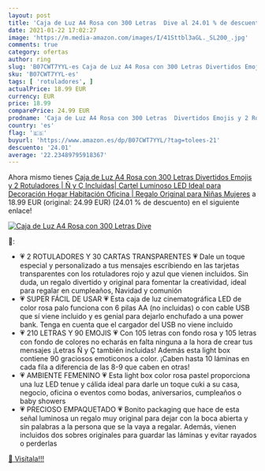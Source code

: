 ```yaml
---
layout: post
title: 'Caja de Luz A4 Rosa con 300 Letras  Dive al 24.01 % de descuento'
date: 2021-01-22 17:02:27
image: 'https://m.media-amazon.com/images/I/41Sttbl3aGL._SL200_.jpg'
comments: true
category: ofertas
author: ring
slug: 'B07CWT7YYL-es Caja de Luz A4 Rosa con 300 Letras Divertidos Emojis y 2...'
sku: 'B07CWT7YYL-es'
tags: [ 'rotuladores', ]
actualPrice: 18.99 EUR
currency: EUR
price: 18.99
comparePrice: 24.99 EUR
prodname: 'Caja de Luz A4 Rosa con 300 Letras  Divertidos Emojis y 2 Rotuladores | Ñ y Ç Incluidas| Cartel Luminoso LED Ideal para Decoración Hogar  Habitación  Oficina | Regalo Original para Niñas  Mujeres'
country: 'es'
flag: '🇪🇸'
buyurl: 'https://www.amazon.es/dp/B07CWT7YYL/?tag=tolees-21'
descuento: '24.01'
average: '22.23489795918367'
---
```


Ahora mismo tienes [Caja de Luz A4 Rosa con 300 Letras  Divertidos Emojis y 2 Rotuladores | Ñ y Ç Incluidas| Cartel Luminoso LED Ideal para Decoración Hogar  Habitación  Oficina | Regalo Original para Niñas  Mujeres](https://www.amazon.es/dp/B07CWT7YYL/?tag=tolees-21) a 18.99 EUR (original: 24.99 EUR) (24.01 %  de descuento) en el siguiente enlace!

[![Caja de Luz A4 Rosa con 300 Letras  Dive](https://m.media-amazon.com/images/I/41Sttbl3aGL._SL200_.jpg)](https://www.amazon.es/dp/B07CWT7YYL/?tag=tolees-21)

🔎:

- 💗 2 ROTULADORES Y 30 CARTAS TRANSPARENTES 💗 Dale un toque especial y personalizado a tus mensajes escribiendo en las tarjetas transparentes con los rotuladores rojo y azul que vienen incluidos. Sin duda, un regalo divertido y original para fomentar la creatividad, ideal para regalar en cumpleaños, Navidad y comunión
- 💗 SUPER FÁCIL DE USAR 💗 Esta caja de luz cinematográfica LED de color rosa palo funciona con 6 pilas AA (no incluidas) o con cable USB que sí viene incluido y es genial para dejarlo enchufado a una power bank. Tenga en cuenta que el cargador del USB no viene incluido
- 💗 210 LETRAS Y 90 EMOJIS 💗 Con 105 letras con fondo rosa y 105 letras con fondo de colores no echarás en falta ninguna a la hora de crear tus mensajes ¡Letras Ñ y Ç también incluidas! Además esta light box contiene 90 graciosos emoticonos a color. ¡Caben hasta 10 láminas en cada fila a diferencia de las 8-9 que caben en otras!
- 💗 AMBIENTE FEMENINO 💗 Esta light box color rosa pastel proporciona una luz LED tenue y cálida ideal para darle un toque cuki a su casa, negocio, oficina o eventos como bodas, aniversarios, cumpleaños o baby showers
- 💗 PRECIOSO EMPAQUETADO 💗 Bonito packaging que hace de esta señal luminosa un regalo muy original para dejar con la boca abierta y sin palabras a la persona que se la vaya a regalar. Además, vienen incluidos dos sobres originales para guardar las láminas y evitar rayados o perderlas

[🛒 Visítala!!!](https://www.amazon.es/dp/B07CWT7YYL/?tag=tolees-21)
